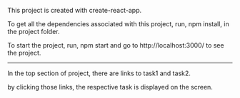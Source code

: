 This project is created with create-react-app.

To get all the dependencies associated with this project,
run, npm install, in the project folder.

To start the project, run, npm start and
go to http://localhost:3000/ to see the project.

------------------------------------------------
In the top section of project, there are links to task1 and task2.

by clicking those links, the respective task is displayed on the screen.